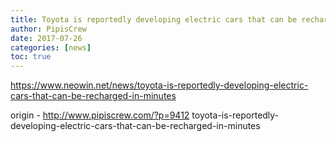 ```yaml
---
title: Toyota is reportedly developing electric cars that can be recharged in minutes
author: PipisCrew
date: 2017-07-26
categories: [news]
toc: true
---
```


https://www.neowin.net/news/toyota-is-reportedly-developing-electric-cars-that-can-be-recharged-in-minutes

origin - http://www.pipiscrew.com/?p=9412 toyota-is-reportedly-developing-electric-cars-that-can-be-recharged-in-minutes